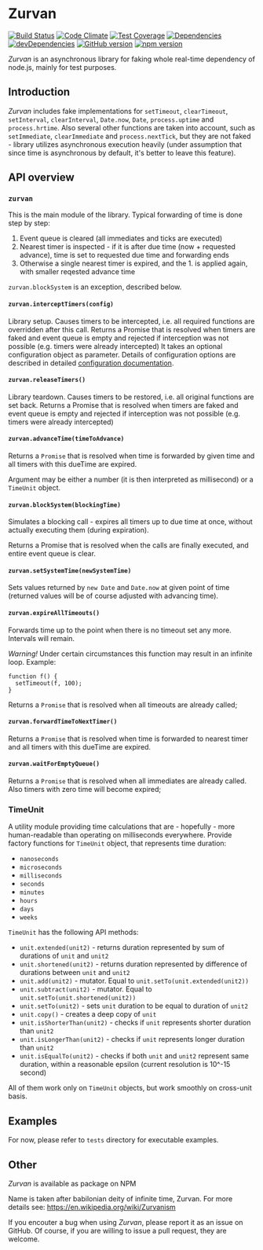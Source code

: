 # Zurvan 

[![Build Status](https://travis-ci.org/Lewerow/zurvan.svg?branch=master)](https://travis-ci.org/Lewerow/zurvan)
[![Code Climate](https://codeclimate.com/github/Lewerow/Zurvan/badges/gpa.svg)](https://codeclimate.com/github/Lewerow/Zurvan)
[![Test Coverage](https://codeclimate.com/github/Lewerow/Zurvan/badges/coverage.svg)](https://codeclimate.com/github/Lewerow/Zurvan/coverage)
[![Dependencies](https://david-dm.org/Lewerow/zurvan.svg)](https://github.com/Lewerow/zurvan/blob/master/package.json)
[![devDependencies](https://david-dm.org/Lewerow/zurvan/dev-status.svg)](https://david-dm.org/Lewerow/zurvan#info=devDependencies)
[![GitHub version](https://badge.fury.io/gh/Lewerow%2Fzurvan.svg)](http://badge.fury.io/gh/Lewerow%2Fzurvan)
[![npm version](https://badge.fury.io/js/zurvan.svg)](http://badge.fury.io/js/zurvan)

_Zurvan_ is an asynchronous library for faking whole real-time dependency of node.js, mainly for test purposes.

## Introduction
_Zurvan_ includes fake implementations for `setTimeout`, `clearTimeout`, `setInterval`, `clearInterval`, 
`Date.now`, `Date`, `process.uptime` and `process.hrtime`. Also several other functions are taken into account,
such as `setImmediate`, `clearImmediate` and `process.nextTick`, but they are not faked - library utilizes asynchronous
execution heavily (under assumption that since time is asynchronous by default, it's better to leave this feature).

## API overview

### `zurvan`

This is the main module of the library. Typical forwarding of time is done step by step:

1. Event queue is cleared (all immediates and ticks are executed)
2. Nearest timer is inspected - if it is after due time (now + requested advance), time is set to requested due time and forwarding ends
3. Otherwise a single nearest timer is expired, and the 1. is applied again, with smaller reqested advance time

`zurvan.blockSystem` is an exception, described below.

#### `zurvan.interceptTimers(config)`

Library setup. Causes timers to be intercepted, i.e. all required functions are overridden after this call.
Returns a Promise that is resolved when timers are faked and event queue is empty and rejected if interception was not possible (e.g. timers were already intercepted)
It takes an optional configuration object as parameter. Details of configuration options are described in detailed <a href="doc/configuration.md">configuration documentation</a>.

#### `zurvan.releaseTimers()`

Library teardown. Causes timers to be restored, i.e. all original functions are set back. 
Returns a Promise that is resolved when timers are faked and event queue is empty and rejected if interception was not possible (e.g. timers were already intercepted)

#### `zurvan.advanceTime(timeToAdvance)`

Returns a `Promise` that is resolved when time is forwarded by given time and all timers with this dueTime are expired.

Argument may be either a number (it is then interpreted as millisecond) or a `TimeUnit` object.

#### `zurvan.blockSystem(blockingTime)`

Simulates a blocking call - expires all timers up to due time at once, without actually executing them (during expiration).

Returns a Promise that is resolved when the calls are finally executed, and entire event queue is clear.

#### `zurvan.setSystemTime(newSystemTime)`

Sets values returned by `new Date` and `Date.now` at given point of time (returned values will be of course adjusted with advancing time).

#### `zurvan.expireAllTimeouts()`

Forwards time up to the point when there is no timeout set any more. Intervals will remain.

*Warning!* Under certain circumstances this function may result in an infinite loop. Example:
```
function f() {
  setTimeout(f, 100);
}
```

Returns a `Promise` that is resolved when all timeouts are already called;

#### `zurvan.forwardTimeToNextTimer()`

Returns a `Promise` that is resolved when time is forwarded to nearest timer and all timers with this dueTime are expired.

#### `zurvan.waitForEmptyQueue()`

Returns a `Promise` that is resolved when all immediates are already called. Also timers with zero time will become expired;

### TimeUnit

A utility module providing time calculations that are - hopefully - more human-readable than operating on milliseconds everywhere.
Provide factory functions for `TimeUnit` object, that represents time duration:
 - `nanoseconds`
 - `microseconds`
 - `milliseconds`
 - `seconds`
 - `minutes`
 - `hours`
 - `days`
 - `weeks`
 
`TimeUnit` has the following API methods:
 - `unit.extended(unit2)` - returns duration represented by sum of durations of `unit` and `unit2`
 - `unit.shortened(unit2)` - returns duration represented by difference of durations between `unit` and `unit2`
 - `unit.add(unit2)` - mutator. Equal to `unit.setTo(unit.extended(unit2))`
 - `unit.subtract(unit2)` - mutator. Equal to `unit.setTo(unit.shortened(unit2))`
 - `unit.setTo(unit2)` - sets `unit` duration to be equal to duration of `unit2`
 - `unit.copy()` - creates a deep copy of `unit`
 - `unit.isShorterThan(unit2)` - checks if `unit` represents shorter duration than `unit2`
 - `unit.isLongerThan(unit2)` - checks if `unit` represents longer duration than `unit2`
 - `unit.isEqualTo(unit2)` - checks if both `unit` and `unit2` represent same duration, within a reasonable epsilon (current resolution is 10^-15 second)
 
All of them work only on `TimeUnit` objects, but work smoothly on cross-unit basis.
 
## Examples

For now, please refer to `tests` directory for executable examples.

## Other

_Zurvan_ is available as package on NPM

Name is taken after babilonian deity of infinite time, Zurvan. For more details see: https://en.wikipedia.org/wiki/Zurvanism

If you encouter a bug when using _Zurvan_, please report it as an issue on GitHub. Of course, if you are willing to issue a pull request, they are welcome.

